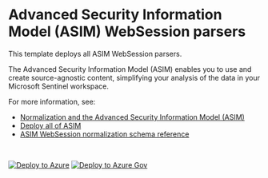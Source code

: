 # Advanced Security Information Model (ASIM) WebSession parsers 

This template deploys all ASIM WebSession parsers.

The Advanced Security Information Model (ASIM) enables you to use and create source-agnostic content, simplifying your analysis of the data in your Microsoft Sentinel workspace.

For more information, see:

- [Normalization and the Advanced Security Information Model (ASIM)](https://aka.ms/AboutASIM)
- [Deploy all of ASIM](https://aka.ms/DeployASIM)
- [ASIM WebSession normalization schema reference](https://aka.ms/ASimWebSessionDoc)

<br>

[![Deploy to Azure](https://aka.ms/deploytoazurebutton)](https://aka.ms/ASimWebSessionARM) [![Deploy to Azure Gov](https://aka.ms/deploytoazuregovbutton)](https://aka.ms/ASimWebSessionARMgov)

<br>

